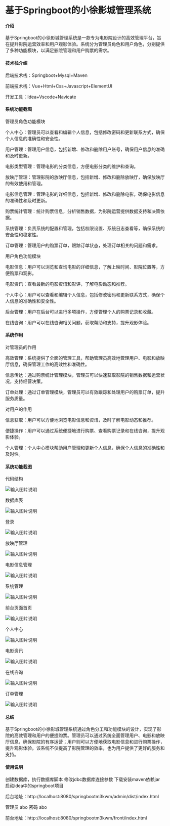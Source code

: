# 基于Springboot的小徐影城管理系统

#### 介绍

基于Springboot的小徐影城管理系统是一款专为电影院设计的高效管理平台，旨在提升影院运营效率和用户观影体验。系统分为管理员角色和用户角色，分别提供了多种功能模块，以满足影院管理和用户购票的需求。

#### 技术栈介绍

后端技术栈：Springboot+Mysql+Maven

前端技术栈：Vue+Html+Css+Javascript+ElementUI

开发工具：Idea+Vscode+Navicate

#### 系统功能截图

管理员角色功能模块

个人中心：管理员可以查看和编辑个人信息，包括修改密码和更新联系方式，确保个人信息的准确性和安全性。

用户管理：管理用户信息，包括新增、修改和删除用户账号，确保用户信息的准确和及时更新。

电影类型管理：管理电影的分类信息，方便电影分类的维护和查询。

放映厅管理：管理影院的放映厅信息，包括新增、修改和删除放映厅，确保放映厅的有效使用和管理。

电影信息管理：管理电影的详细信息，包括新增、修改和删除电影，确保电影信息的准确性和及时更新。

购票统计管理：统计购票信息，分析销售数据，为影院运营提供数据支持和决策依据。

系统管理：负责系统的配置和管理，包括权限设置、系统日志查看等，确保系统的安全性和稳定性。

订单管理：管理用户的购票订单，跟踪订单状态，处理订单相关的问题和需求。

用户角色功能模块

电影信息：用户可以浏览和查询电影的详细信息，了解上映时间、影院位置等，方便购票和观影。

电影资讯：查看最新的电影资讯和影评，了解电影动态和推荐。

个人中心：用户可以查看和编辑个人信息，包括修改密码和更新联系方式，确保个人信息的准确性和安全性。

后台管理：用户在后台可以进行多项操作，方便管理个人的购票记录和收藏。

在线咨询：用户可以在线咨询相关问题，获取帮助和支持，提升观影体验。

#### 系统作用

对管理员的作用

高效管理：系统提供了全面的管理工具，帮助管理员高效地管理用户、电影和放映厅信息，确保管理工作的高效性和准确性。

信息传达：通过购票统计管理模块，管理员可以快速获取影院的销售数据和运营状况，支持经营决策。

订单处理：通过订单管理模块，管理员可以有效跟踪和处理用户的购票订单，提升服务质量。

对用户的作用

信息获取：用户可以方便地浏览电影信息和资讯，及时了解电影动态和推荐。

便捷操作：用户可以通过系统便捷地进行购票、查看购票记录和在线咨询，提升观影体验。

个人管理：个人中心模块帮助用户管理和更新个人信息，确保个人信息的准确性和及时性。

#### 系统功能截图

代码结构

![输入图片说明](images/58cfcabecf33ff1dc9c3fd76835bb13.png)

数据库表

![输入图片说明](images/5c86bed3248fa6aadafec332c139339.png)

登录

![输入图片说明](images/a10434daa5289fc7742ccc28ee3c3c6.png)

放映厅管理

![输入图片说明](images/05d4bd5323e81ec4f5fd3c6a30e7ece.png)

电影信息管理

![输入图片说明](images/29f1e2a3e418b96ccf24f0dcce3beb8.png)

系统管理

![输入图片说明](images/a27f93e733398ed9edfa15448bd01a1.png)

前台页面首页

![输入图片说明](images/9e3b0d4258c645f07af796027e6d952.png)

个人中心

![输入图片说明](images/b3b72808ca924fbda1b06bc4afca61f.png)

电影资讯

![输入图片说明](images/98e263c64be160de1c8256e8a73f49a.png)

在线咨询

![输入图片说明](images/be491a39f82e8e500eeddd31397ff73.png)

订单管理

![输入图片说明](images/c79cbdc47ed619f01ca71e23987524d.png)

#### 总结

基于Springboot的小徐影城管理系统通过角色分工和功能模块的设计，实现了影院的高效管理和用户的便捷购票。管理员可以通过系统全面管理用户、电影和放映厅信息，确保影院的有序运营；用户则可以方便地获取电影信息和进行购票操作，提升观影体验。该系统不仅提高了影院管理的效率，也为用户提供了更好的服务和支持。

#### 使用说明

创建数据库，执行数据库脚本 修改jdbc数据库连接参数 下载安装maven依赖jar 启动idea中的springboot项目


后台地址：http://localhost:8080/springbootm3kwm/admin/dist/index.html

管理员  abo 密码 abo

前台地址：http://localhost:8080/springbootm3kwm/front/index.html
